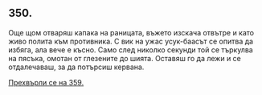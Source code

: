 ## 350.

Още щом отваряш капака на раницата, въжето изскача отвътре и
като живо полита към противника. С вик на ужас усук-баасът се
опитва да избяга, ала вече е късно. Само след николко секунди той се
търкулва на пясъка, омотан от глезените до шията. Оставяш го да
лежи и се отдалечаваш, за да потърсиш кервана.

[Прехвърли се на 359.](./359)
